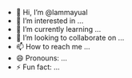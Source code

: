 - 👋 Hi, I’m @lammayual
- 👀 I’m interested in ...
- 🌱 I’m currently learning ...
- 💞️ I’m looking to collaborate on ...
- 📫 How to reach me ...
- 😄 Pronouns: ...
- ⚡ Fun fact: ...

<!---
lammayual/lammayual is a ✨ special ✨ repository because its `README.md` (this file) appears on your GitHub profile.
You can click the Preview link to take a look at your changes.
--->
